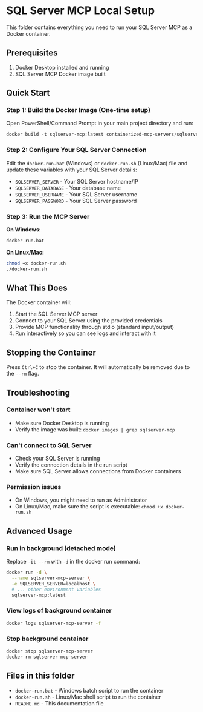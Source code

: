 # SQL Server MCP Local Setup

This folder contains everything you need to run your SQL Server MCP as a Docker container.

## Prerequisites

1. Docker Desktop installed and running
2. SQL Server MCP Docker image built

## Quick Start

### Step 1: Build the Docker Image (One-time setup)

Open PowerShell/Command Prompt in your main project directory and run:

```powershell
docker build -t sqlserver-mcp:latest containerized-mcp-servers/sqlserver-mcp/
```

### Step 2: Configure Your SQL Server Connection

Edit the `docker-run.bat` (Windows) or `docker-run.sh` (Linux/Mac) file and update these variables with your SQL Server details:

- `SQLSERVER_SERVER` - Your SQL Server hostname/IP
- `SQLSERVER_DATABASE` - Your database name
- `SQLSERVER_USERNAME` - Your SQL Server username
- `SQLSERVER_PASSWORD` - Your SQL Server password

### Step 3: Run the MCP Server

**On Windows:**
```cmd
docker-run.bat
```

**On Linux/Mac:**
```bash
chmod +x docker-run.sh
./docker-run.sh
```

## What This Does

The Docker container will:
1. Start the SQL Server MCP server
2. Connect to your SQL Server using the provided credentials
3. Provide MCP functionality through stdio (standard input/output)
4. Run interactively so you can see logs and interact with it

## Stopping the Container

Press `Ctrl+C` to stop the container. It will automatically be removed due to the `--rm` flag.

## Troubleshooting

### Container won't start
- Make sure Docker Desktop is running
- Verify the image was built: `docker images | grep sqlserver-mcp`

### Can't connect to SQL Server
- Check your SQL Server is running
- Verify the connection details in the run script
- Make sure SQL Server allows connections from Docker containers

### Permission issues
- On Windows, you might need to run as Administrator
- On Linux/Mac, make sure the script is executable: `chmod +x docker-run.sh`

## Advanced Usage

### Run in background (detached mode)
Replace `-it --rm` with `-d` in the docker run command:

```bash
docker run -d \
  --name sqlserver-mcp-server \
  -e SQLSERVER_SERVER=localhost \
  # ... other environment variables
  sqlserver-mcp:latest
```

### View logs of background container
```bash
docker logs sqlserver-mcp-server -f
```

### Stop background container
```bash
docker stop sqlserver-mcp-server
docker rm sqlserver-mcp-server
```

## Files in this folder

- `docker-run.bat` - Windows batch script to run the container
- `docker-run.sh` - Linux/Mac shell script to run the container  
- `README.md` - This documentation file